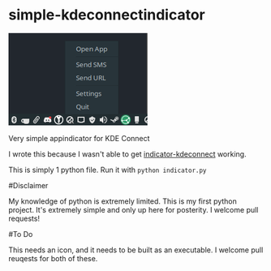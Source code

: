 # simple-kdeconnectindicator

![Screenshot](screenshot.png)

Very simple appindicator for KDE Connect

I wrote this because I wasn't able to get [indicator-kdeconnect](https://github.com/b4j4/indicator-kdeconnect) working.

This is simply 1 python file. Run it with `python indicator.py`

#Disclaimer

My knowledge of python is extremely limited. This is my first python project. It's extremely simple and only up here for posterity. I welcome pull requests!

#To Do

This needs an icon, and it needs to be built as an executable. I welcome pull reuqests for both of these.
